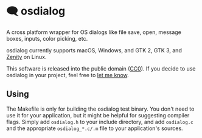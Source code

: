 # 🗨️ osdialog

A cross platform wrapper for OS dialogs like file save, open, message boxes, inputs, color picking, etc.

osdialog currently supports macOS, Windows, and GTK 2, GTK 3, and [Zenity](https://gitlab.gnome.org/GNOME/zenity) on Linux.

This software is released into the public domain ([CC0](LICENSE.txt)).
If you decide to use osdialog in your project, feel free to [let me know](https://github.com/AndrewBelt/osdialog/issues/9).

## Using

The Makefile is only for building the osdialog test binary.
You don't need to use it for your application, but it might be helpful for suggesting compiler flags.
Simply add `osdialog.h` to your include directory, and add `osdialog.c` and the appropriate `osdialog_*.c/.m` file to your application's sources.
